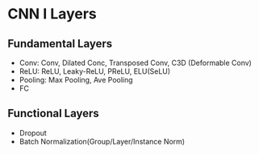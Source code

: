 # CNN I Layers

## Fundamental Layers

- Conv: Conv, Dilated Conc, Transposed Conv, C3D (Deformable Conv)
- ReLU: ReLU, Leaky-ReLU, PReLU, ELU(SeLU)
- Pooling: Max Pooling, Ave Pooling
- FC

## Functional Layers

- Dropout
- Batch Normalization(Group/Layer/Instance Norm)
